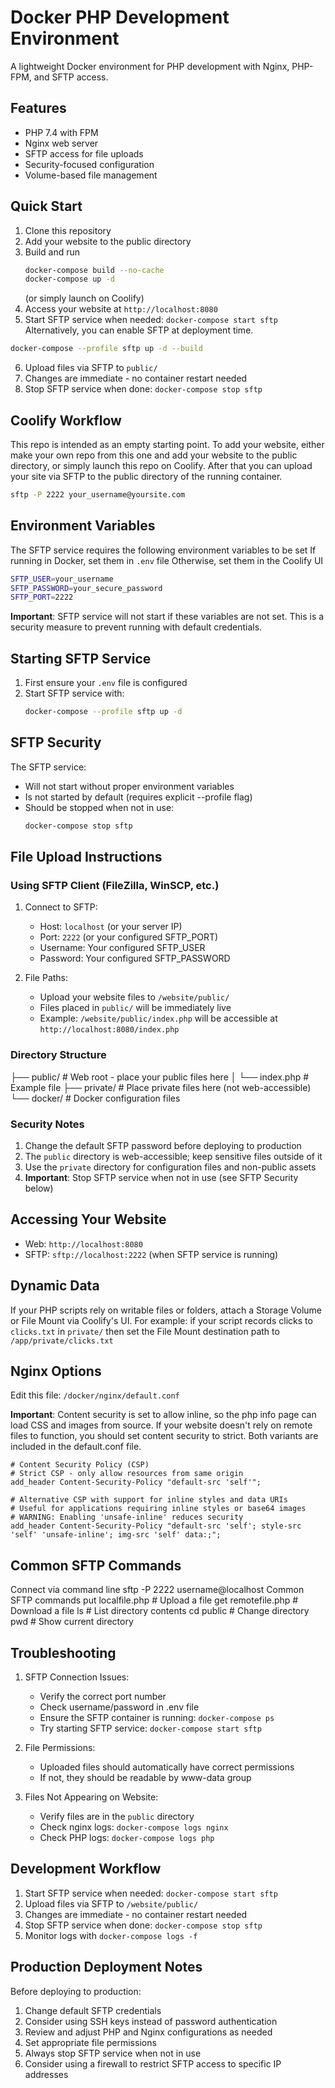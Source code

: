 # Docker PHP Development Environment

A lightweight Docker environment for PHP development with Nginx, PHP-FPM, and SFTP access.

## Features

- PHP 7.4 with FPM
- Nginx web server
- SFTP access for file uploads
- Security-focused configuration
- Volume-based file management

## Quick Start

1. Clone this repository
2. Add your website to the public directory
3. Build and run
   ```bash
   docker-compose build --no-cache
   docker-compose up -d
   ```
   (or simply launch on Coolify)
4. Access your website at `http://localhost:8080`
5. Start SFTP service when needed: `docker-compose start sftp`
Alternatively, you can enable SFTP at deployment time.
```bash
docker-compose --profile sftp up -d --build
```
6. Upload files via SFTP to `public/`
7. Changes are immediate - no container restart needed
8. Stop SFTP service when done: `docker-compose stop sftp`


## Coolify Workflow

This repo is intended as an empty starting point. To add your website, either make your own repo from this one and add your website to the public directory, or simply launch this repo on Coolify. After that you can upload your site via SFTP to the public directory of the running container.

```bash
sftp -P 2222 your_username@yoursite.com
```

## Environment Variables

The SFTP service requires the following environment variables to be set
If running in Docker, set them in `.env` file
Otherwise, set them in the Coolify UI
```bash
SFTP_USER=your_username
SFTP_PASSWORD=your_secure_password
SFTP_PORT=2222
```

**Important**: SFTP service will not start if these variables are not set. This is a security measure to prevent running with default credentials.

## Starting SFTP Service

1. First ensure your `.env` file is configured
2. Start SFTP service with:
   ```bash
   docker-compose --profile sftp up -d
   ```

## SFTP Security

The SFTP service:
- Will not start without proper environment variables
- Is not started by default (requires explicit --profile flag)
- Should be stopped when not in use:
  ```bash
  docker-compose stop sftp
  ```

## File Upload Instructions

### Using SFTP Client (FileZilla, WinSCP, etc.)

1. Connect to SFTP:
   - Host: `localhost` (or your server IP)
   - Port: `2222` (or your configured SFTP_PORT)
   - Username: Your configured SFTP_USER
   - Password: Your configured SFTP_PASSWORD

2. File Paths:
   - Upload your website files to `/website/public/`
   - Files placed in `public/` will be immediately live
   - Example: `/website/public/index.php` will be accessible at `http://localhost:8080/index.php`

### Directory Structure
├── public/ # Web root - place your public files here
│ └── index.php # Example file
├── private/ # Place private files here (not web-accessible)
└── docker/ # Docker configuration files

### Security Notes

1. Change the default SFTP password before deploying to production
2. The `public` directory is web-accessible; keep sensitive files outside of it
3. Use the `private` directory for configuration files and non-public assets
4. **Important**: Stop SFTP service when not in use (see SFTP Security below)

## Accessing Your Website

- Web: `http://localhost:8080`
- SFTP: `sftp://localhost:2222` (when SFTP service is running)

## Dynamic Data

If your PHP scripts rely on writable files or folders, attach a Storage Volume or File Mount via Coolify's UI. For example: if your script records clicks to `clicks.txt` in `private/` then set the File Mount destination path to `/app/private/clicks.txt`

## Nginx Options
Edit this file: `/docker/nginx/default.conf`

**Important**: Content security is set to allow inline, so the php info page can load CSS and images from source. If your website doesn't rely on remote files to function, you should set content security to strict. Both variants are included in the default.conf file.

```
# Content Security Policy (CSP)
# Strict CSP - only allow resources from same origin
add_header Content-Security-Policy "default-src 'self'";

# Alternative CSP with support for inline styles and data URIs
# Useful for applications requiring inline styles or base64 images
# WARNING: Enabling 'unsafe-inline' reduces security
add_header Content-Security-Policy "default-src 'self'; style-src 'self' 'unsafe-inline'; img-src 'self' data:;";
```

## Common SFTP Commands

Connect via command line
sftp -P 2222 username@localhost
Common SFTP commands
put localfile.php # Upload a file
get remotefile.php # Download a file
ls # List directory contents
cd public # Change directory
pwd # Show current directory

## Troubleshooting

1. SFTP Connection Issues:
   - Verify the correct port number
   - Check username/password in .env file
   - Ensure the SFTP container is running: `docker-compose ps`
   - Try starting SFTP service: `docker-compose start sftp`

2. File Permissions:
   - Uploaded files should automatically have correct permissions
   - If not, they should be readable by www-data group

3. Files Not Appearing on Website:
   - Verify files are in the `public` directory
   - Check nginx logs: `docker-compose logs nginx`
   - Check PHP logs: `docker-compose logs php`

## Development Workflow

1. Start SFTP service when needed: `docker-compose start sftp`
2. Upload files via SFTP to `/website/public/`
3. Changes are immediate - no container restart needed
4. Stop SFTP service when done: `docker-compose stop sftp`
5. Monitor logs with `docker-compose logs -f`

## Production Deployment Notes

Before deploying to production:
1. Change default SFTP credentials
2. Consider using SSH keys instead of password authentication
3. Review and adjust PHP and Nginx configurations as needed
4. Set appropriate file permissions
5. Always stop SFTP service when not in use
6. Consider using a firewall to restrict SFTP access to specific IP addresses
